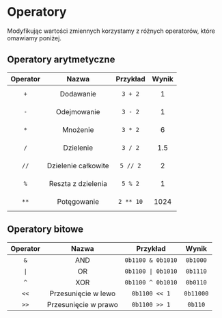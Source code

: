 # Operatory

Modyfikując wartości zmiennych korzystamy z różnych operatorów, które omawiamy poniżej.

## Operatory arytmetyczne

| **Operator** | **Nazwa** | **Przykład** | **Wynik** |
|:------------:|:---------:|:------------:|:---------:|
|      `+`     |   Dodawanie        |     `3 + 2`         |    $$1$$       |
|      `-`        |   Odejmowanie        |    `3 - 2`          |    $$1$$       |
|      `*`        |   Mnożenie        |    `3 * 2`          |    $$6$$       |
|      `/`        |   Dzielenie        |    `3 / 2`          |    $$1.5$$       |
|      `//`        |   Dzielenie całkowite        |    `5 // 2`          |    $$2$$       |
|      `%`        |   Reszta z dzielenia        |    `5 % 2`          |    $$1$$       |
|      `**`        |   Potęgowanie        |    `2 ** 10`          |    $$1024$$       |

## Operatory bitowe

| **Operator** | **Nazwa** | **Przykład** | **Wynik** |
|:------------:|:---------:|:------------:|:---------:|
|      `&`     |   AND        |     `0b1100 & 0b1010`         |    `0b1000`       |
|      `\|`     |   OR        |     `0b1100 \| 0b1010`         |    `0b1110`       |
|      `^`     |   XOR        |     `0b1100 ^ 0b1010`         |    `0b0110`       |
|      `<<`     |   Przesunięcie w lewo        |     `0b1100 << 1`         |    `0b11000`       |
|      `>>`     |   Przesunięcie w prawo        |     `0b1100 >> 1`         |    `0b110`       |
